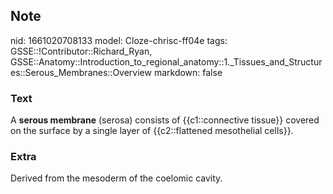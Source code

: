 ## Note
nid: 1661020708133
model: Cloze-chrisc-ff04e
tags: GSSE::!Contributor::Richard_Ryan, GSSE::Anatomy::Introduction_to_regional_anatomy::1._Tissues_and_Structures::Serous_Membranes::Overview
markdown: false

### Text
<div class='toggle'>
  A <strong>serous membrane</strong> (serosa) consists of
  {{c1::connective tissue}} covered on the surface by a single
  layer of {{c2::flattened mesothelial cells}}.
</div>

### Extra
<p id="de93d35f-5618-45d6-af0c-050f9d171b26" class="">Derived from
the mesoderm of the coelomic cavity.
